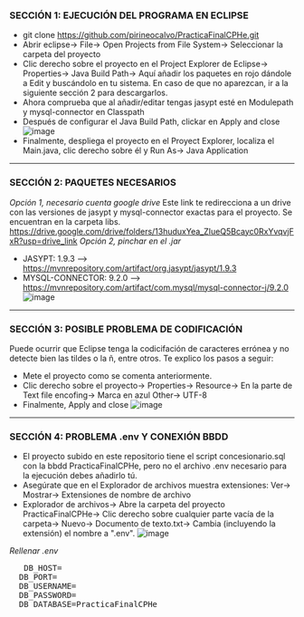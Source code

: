 ### SECCIÓN 1: EJECUCIÓN DEL PROGRAMA EN ECLIPSE
- git clone https://github.com/pirineocalvo/PracticaFinalCPHe.git
- Abrir eclipse-> File-> Open Projects from File System-> Seleccionar la carpeta del proyecto
- Clic derecho sobre el proyecto en el Project Explorer de Eclipse-> Properties-> Java Build Path-> Aquí añadir los paquetes en rojo dándole a Edit y buscándolo en tu sistema. En caso de que no aparezcan, ir a la siguiente sección 2 para descargarlos.
- Ahora comprueba que al añadir/editar tengas jasypt esté en Modulepath y mysql-connector en Classpath
- Después de configurar el Java Build Path, clickar en Apply and close
![image](https://github.com/user-attachments/assets/ac649456-37af-49b5-9704-c19e69600a27)
- Finalmente, despliega el proyecto en el Proyect Explorer, localiza el Main.java, clic derecho sobre él y Run As-> Java Application
---

### SECCIÓN 2: PAQUETES NECESARIOS
_Opción 1, necesario cuenta google drive_
Este link te redirecciona a un drive con las versiones de jasypt y mysql-connector exactas para el proyecto. Se encuentran en la carpeta libs.
https://drive.google.com/drive/folders/13huduxYea_ZIueQ5Bcayc0RxYvqvjFxR?usp=drive_link
_Opción 2, pinchar en el .jar_
- JASYPT: 1.9.3 --> https://mvnrepository.com/artifact/org.jasypt/jasypt/1.9.3
- MYSQL-CONNECTOR: 9.2.0 --> https://mvnrepository.com/artifact/com.mysql/mysql-connector-j/9.2.0
![image](https://github.com/user-attachments/assets/7ab4df98-a9e6-4c9b-bdb0-844774c04271)
---

### SECCIÓN 3: POSIBLE PROBLEMA DE CODIFICACIÓN
Puede ocurrir que Eclipse tenga la codicifación de caracteres errónea y no detecte bien las tildes o la ñ, entre otros. Te explico los pasos a seguir: 
- Mete el proyecto como se comenta anteriormente.
- Clic derecho sobre el proyecto-> Properties-> Resource-> En la parte de Text file encofing-> Marca en azul Other-> UTF-8
- Finalmente, Apply and close
![image](https://github.com/user-attachments/assets/59497365-41b5-4f68-80c0-c0e562016170)

---
### SECCIÓN 4: PROBLEMA .env Y CONEXIÓN BBDD
- El proyecto subido en este repositorio tiene el script concesionario.sql con la bbdd PracticaFinalCPHe, pero no el archivo .env necesario para la ejecución debes añadirlo tú.
- Asegúrate que en el Explorador de archivos muestra extensiones: Ver-> Mostrar-> Extensiones de nombre de archivo
- Explorador de archivos-> Abre la carpeta del proyecto PracticaFinalCPHe-> Clic derecho sobre cualquier parte vacía de la carpeta-> Nuevo-> Documento de texto.txt-> Cambia (incluyendo la extensión) el nombre a ".env".
![image](https://github.com/user-attachments/assets/3c34209f-072d-47ae-b7b9-e44700abdb9f)

_Rellenar .env_
<pre>
   DB_HOST=
  DB_PORT=
  DB_USERNAME=
  DB_PASSWORD=
  DB_DATABASE=PracticaFinalCPHe
</pre>
 


